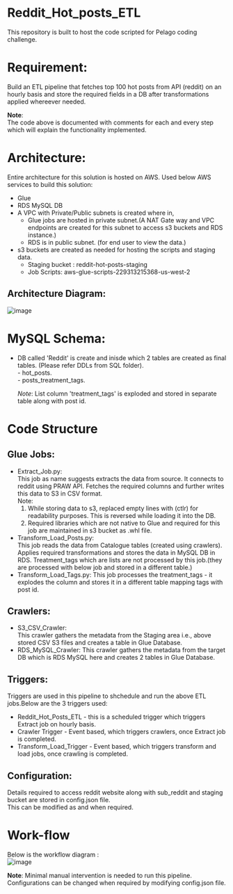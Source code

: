 # Reddit_Hot_posts_ETL
This repository is built to host the code scripted for Pelago coding challenge.

# Requirement:
Build an ETL pipeline that fetches top 100 hot posts from API (reddit) on an hourly basis and store the required fields in a DB after transformations applied whereever needed.

**Note**:  
The code above is documented with comments for each and every step which will explain the functionality implemented.

# Architecture:

Entire architecture for this solution is hosted on AWS.
Used below AWS services to build this solution:
* Glue
* RDS MySQL DB
* A VPC with Private/Public subnets is created where in, 
    - Glue jobs are hosted in private subnet.(A NAT Gate way and VPC endpoints are created for this subnet to access s3 buckets and RDS instance.)
    - RDS is in public subnet. (for end user to view the data.)
* s3 buckets are created as needed for hosting the scripts and staging data.
    - Staging bucket : reddit-hot-posts-staging
    - Job Scripts: aws-glue-scripts-229313215368-us-west-2

## Architecture Diagram:   
![image](https://user-images.githubusercontent.com/64266006/146005358-69bf1ed2-855d-4b42-8b80-bd3375222434.png)


# MySQL Schema:
* DB called 'Reddit' is create and inisde which 2 tables are created as final tables. (Please refer DDLs from SQL folder).   
      - hot_posts.   
      - posts_treatment_tags.
      
  *Note*: List column 'treatment_tags' is exploded and stored in separate table along with post id.

# Code Structure

## Glue Jobs:
* Extract_Job.py:  
    This job as name suggests extracts the data from source. It connects to reddit using PRAW API.
    Fetches the required columns and further writes this data to S3 in CSV format.   
    Note:   
    1. While storing data to s3, replaced empty lines with (ctlr) for readability purposes. This is reversed while loading it into the DB.    
    2. Required libraries which are not native to Glue and required for this job are maintained in s3 bucket as .whl file.
* Transform_Load_Posts.py:  
     This job reads the data from Catalogue tables (created using crawlers). Applies required transformations and stores the data in MySQL DB in RDS.
     Treatment_tags which are lists are not processed by this job.(they are processed with below job and stored in a different table.)
* Transform_Load_Tags.py:
      This job processes the treatment_tags - it explodes the column and stores it in a different table mapping tags with post id.

## Crawlers:
  * S3_CSV_Crawler:   
      This crawler gathers the metadata from the Staging area i.e., above stored CSV S3 files and creates a table in Glue Database.
  * RDS_MySQL_Crawler:
       This crawler gathers the metadata from the target DB which is RDS MySQL here and creates 2 tables in Glue Database.

## Triggers:
  Triggers are used in this pipeline to shchedule and run the above ETL jobs.Below are the 3 triggers used:
  * Reddit_Hot_Posts_ETL - this is a scheduled trigger which triggers Extract job on hourly basis. 
  * Crawler Trigger - Event based, which triggers crawlers, once Extract job is completed.
  * Transform_Load_Trigger - Event based, which triggers transform and load jobs, once crawling is completed.

## Configuration:   
   Details required to access reddit website along with sub_reddit and staging bucket are stored in config.json file.   
   This can be modified as and when required.
       
# Work-flow   
Below is the workflow diagram :   
![image](https://user-images.githubusercontent.com/64266006/146012444-ae73dcf4-29df-411e-aa1d-31479ad9324f.png)




__Note__: Minimal manual intervention is needed to run this pipeline. Configurations can be changed when required by modifying config.json file.









